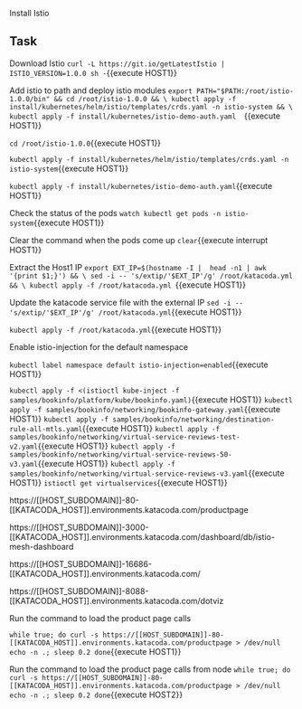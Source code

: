 
Install Istio

## Task

Download  Istio 
`curl -L https://git.io/getLatestIstio | ISTIO_VERSION=1.0.0 sh -`{{execute HOST1}}

Add istio to path and deploy istio modules
`export PATH="$PATH:/root/istio-1.0.0/bin" && cd /root/istio-1.0.0 && \
 kubectl apply -f install/kubernetes/helm/istio/templates/crds.yaml -n istio-system && \
 kubectl apply -f install/kubernetes/istio-demo-auth.yaml  `{{execute HOST1}}

`cd /root/istio-1.0.0`{{execute HOST1}}


`kubectl apply -f install/kubernetes/helm/istio/templates/crds.yaml -n istio-system`{{execute HOST1}}


`kubectl apply -f install/kubernetes/istio-demo-auth.yaml`{{execute HOST1}}

Check the status of the pods
`watch kubectl get pods -n istio-system`{{execute HOST1}}

Clear the command when the pods come up
`clear`{{execute interrupt HOST1}}

Extract the Host1 IP
`export EXT_IP=$(hostname -I |  head -n1 | awk '{print $1;}') && \
  sed -i -- 's/extip/'$EXT_IP'/g' /root/katacoda.yml && \
  kubectl apply -f /root/katacoda.yml `{{execute HOST1}}

Update the katacode service file with the external IP
`sed -i -- 's/extip/'$EXT_IP'/g' /root/katacoda.yml`{{execute HOST1}}


`kubectl apply -f /root/katacoda.yml`{{execute HOST1}}

Enable istio-injection for the default namespace

`kubectl label namespace default istio-injection=enabled`{{execute HOST1}}

`kubectl apply -f <(istioctl kube-inject -f samples/bookinfo/platform/kube/bookinfo.yaml)`{{execute HOST1}}
`kubectl apply -f samples/bookinfo/networking/bookinfo-gateway.yaml`{{execute HOST1}}
`kubectl apply -f samples/bookinfo/networking/destination-rule-all-mtls.yaml`{{execute HOST1}}
`kubectl apply -f samples/bookinfo/networking/virtual-service-reviews-test-v2.yaml`{{execute HOST1}}
`kubectl apply -f samples/bookinfo/networking/virtual-service-reviews-50-v3.yaml`{{execute HOST1}}
`kubectl apply -f samples/bookinfo/networking/virtual-service-reviews-v3.yaml`{{execute HOST1}}
`istioctl get virtualservices`{{execute HOST1}}

https://[[HOST_SUBDOMAIN]]-80-[[KATACODA_HOST]].environments.katacoda.com/productpage

https://[[HOST_SUBDOMAIN]]-3000-[[KATACODA_HOST]].environments.katacoda.com/dashboard/db/istio-mesh-dashboard

https://[[HOST_SUBDOMAIN]]-16686-[[KATACODA_HOST]].environments.katacoda.com/

https://[[HOST_SUBDOMAIN]]-8088-[[KATACODA_HOST]].environments.katacoda.com/dotviz

Run the command to load the product page calls

`while true; do
  curl -s https://[[HOST_SUBDOMAIN]]-80-[[KATACODA_HOST]].environments.katacoda.com/productpage > /dev/null
  echo -n .;
  sleep 0.2
done`{{execute HOST1}}

Run the command to load the product page calls from node
`while true; do
  curl -s https://[[HOST_SUBDOMAIN]]-80-[[KATACODA_HOST]].environments.katacoda.com/productpage > /dev/null
  echo -n .;
  sleep 0.2
done`{{execute HOST2}}
